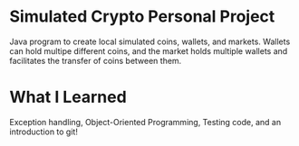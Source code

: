 # Simulated Crypto Personal Project
Java program to create local simulated coins, wallets, and markets. Wallets can hold multipe different coins, and the 
market holds multiple wallets and facilitates the transfer of coins between them.



# What I Learned
Exception handling, Object-Oriented Programming, Testing code, and an introduction to git!

